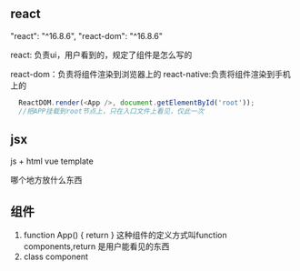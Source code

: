## react
  "react": "^16.8.6",
  "react-dom": "^16.8.6"

  react: 负责ui，用户看到的，规定了组件是怎么写的

  react-dom：负责将组件渲染到浏览器上的
  react-native:负责将组件渲染到手机上的

````js
  ReactDOM.render(<App />, document.getElementById('root'));
  //把APP挂载到root节点上，只在入口文件上看见，仅此一次
````
## jsx
  js + html
  vue template 

  哪个地方放什么东西

## 组件
1. function App() {
    return 
  } 
  这种组件的定义方式叫function components,return 是用户能看见的东西
2. class component
  
